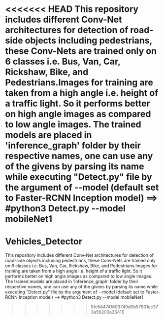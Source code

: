 <<<<<<< HEAD
This repository includes different Conv-Net architectures for detection of road-side objects including pedestrians, these Conv-Nets are trained only on 6 classes i.e. Bus, Van, Car, Rickshaw, Bike, and Pedestrians.Images for training are taken from a high angle i.e. height of a traffic light. So it performs better on high angle images as compared to low angle images. The trained models are placed in 'inference_graph' folder by their respective names, one can use any of the givens by parsing its name while executing "Detect.py" file by the argument of --model (default set to Faster-RCNN Inception model) ==> #python3 Detect.py --model mobileNet1
=======
# Vehicles_Detector 
This repository includes different Conv-Net architectures for detection of road-side objects including pedestrians, 
these Conv-Nets are trained only on 6 classes i.e. Bus, Van, Car, Rickshaw, Bike, and Pedestrians.Images for training are taken 
from a high angle i.e. height of a traffic light. So it performs better on high angle images as compared to low angle images.
The trained models are placed in 'inference_graph' folder by their respective names, one can use any of the givens by parsing 
its name while executing "Detect.py" file by the argument of --model (default set to Faster-RCNN Inception model)
==> #python3 Detect.py --model mobileNet1 
>>>>>>> 5fc64474f603749d0b57601ec373e56203a36415
